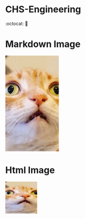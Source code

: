 # CHS-Engineering
:octocat:
:camel:
# Markdown Image
  
![Cat](images/download.jpg)


# Html Image

<img src="images/download.jpg" alt="alt text" width="100" height="100">

